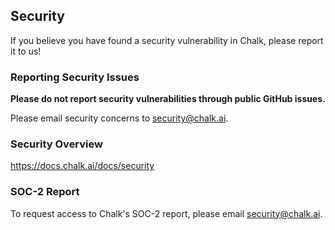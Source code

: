 ## Security

If you believe you have found a security vulnerability in Chalk, please report it to us!

### Reporting Security Issues

**Please do not report security vulnerabilities through public GitHub issues.**

Please email security concerns to [security@chalk.ai](mailto:security@chalk.ai).

### Security Overview

https://docs.chalk.ai/docs/security

### SOC-2 Report

To request access to Chalk's SOC-2 report, please email [security@chalk.ai](mailto:security@chalk.ai).
